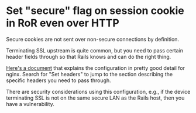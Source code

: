 ---
---
# Set "secure" flag on session cookie in RoR even over HTTP

Secure cookies are not sent over non-secure connections by definition.

Terminating SSL upstream is quite common, but you need to pass certain header fields through so that Rails knows and can do the right thing.

[Here's a document](http://www.cyberciti.biz/faq/howto-linux-unix-setup-nginx-ssl-proxy/) that explains the configuration in pretty good detail for nginx. Search for "Set headers" to jump to the section describing the specific headers you need to pass through.

There are security considerations using this configuration, e.g., if the device terminating SSL is not on the same secure LAN as the Rails host, then you have a vulnerability.